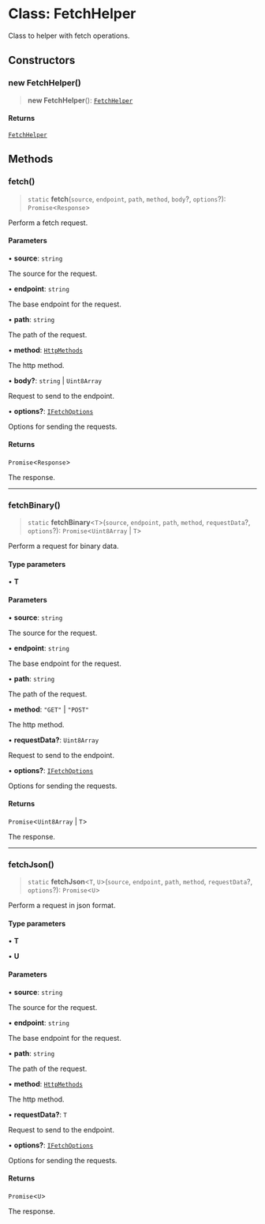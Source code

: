 # Class: FetchHelper

Class to helper with fetch operations.

## Constructors

### new FetchHelper()

> **new FetchHelper**(): [`FetchHelper`](FetchHelper.md)

#### Returns

[`FetchHelper`](FetchHelper.md)

## Methods

### fetch()

> `static` **fetch**(`source`, `endpoint`, `path`, `method`, `body`?, `options`?): `Promise`\<`Response`\>

Perform a fetch request.

#### Parameters

• **source**: `string`

The source for the request.

• **endpoint**: `string`

The base endpoint for the request.

• **path**: `string`

The path of the request.

• **method**: [`HttpMethods`](../type-aliases/HttpMethods.md)

The http method.

• **body?**: `string` \| `Uint8Array`

Request to send to the endpoint.

• **options?**: [`IFetchOptions`](../interfaces/IFetchOptions.md)

Options for sending the requests.

#### Returns

`Promise`\<`Response`\>

The response.

***

### fetchBinary()

> `static` **fetchBinary**\<`T`\>(`source`, `endpoint`, `path`, `method`, `requestData`?, `options`?): `Promise`\<`Uint8Array` \| `T`\>

Perform a request for binary data.

#### Type parameters

• **T**

#### Parameters

• **source**: `string`

The source for the request.

• **endpoint**: `string`

The base endpoint for the request.

• **path**: `string`

The path of the request.

• **method**: `"GET"` \| `"POST"`

The http method.

• **requestData?**: `Uint8Array`

Request to send to the endpoint.

• **options?**: [`IFetchOptions`](../interfaces/IFetchOptions.md)

Options for sending the requests.

#### Returns

`Promise`\<`Uint8Array` \| `T`\>

The response.

***

### fetchJson()

> `static` **fetchJson**\<`T`, `U`\>(`source`, `endpoint`, `path`, `method`, `requestData`?, `options`?): `Promise`\<`U`\>

Perform a request in json format.

#### Type parameters

• **T**

• **U**

#### Parameters

• **source**: `string`

The source for the request.

• **endpoint**: `string`

The base endpoint for the request.

• **path**: `string`

The path of the request.

• **method**: [`HttpMethods`](../type-aliases/HttpMethods.md)

The http method.

• **requestData?**: `T`

Request to send to the endpoint.

• **options?**: [`IFetchOptions`](../interfaces/IFetchOptions.md)

Options for sending the requests.

#### Returns

`Promise`\<`U`\>

The response.
